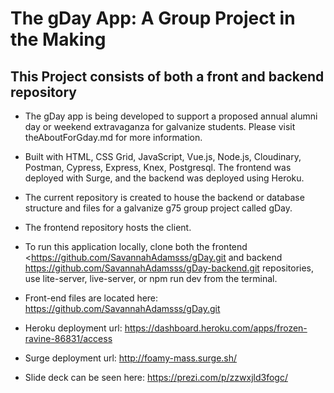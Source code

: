 # The gDay App: A Group Project in the Making

## This Project consists of both a front and backend repository

* The gDay app is being developed to support a proposed annual alumni day or weekend extravaganza for galvanize students. Please visit theAboutForGday.md for more information.

* Built with HTML, CSS Grid, JavaScript, Vue.js, Node.js, Cloudinary, Postman, Cypress, Express, Knex, Postgresql. The frontend was deployed with Surge, and the backend was deployed using Heroku.

* The current repository is created to house the backend or database structure and files for a galvanize g75 group project called gDay.

* The frontend repository hosts the client.

* To run this application locally, clone both the frontend <<https://github.com/SavannahAdamsss/gDay.git> and backend <https://github.com/SavannahAdamsss/gDay-backend.git> repositories, use lite-server, live-server, or npm run dev from the terminal.

* Front-end files are located here: <https://github.com/SavannahAdamsss/gDay.git>

* Heroku deployment url: <https://dashboard.heroku.com/apps/frozen-ravine-86831/access>

* Surge deployment url: <http://foamy-mass.surge.sh/>

* Slide deck can be seen here: <https://prezi.com/p/zzwxjld3fogc/>
